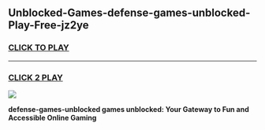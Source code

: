 
## Unblocked-Games-defense-games-unblocked-Play-Free-jz2ye
<h3>
<a href="https://premium76.site?title=defense-games-unblocked&ref=21A">CLICK TO PLAY</a></h3>
<hr>

<h3>
<a href="https://premium76.site?title=defense-games-unblocked&ref=21A">CLICK 2 PLAY</a>
  
</h3>

<a href="https://premium76.site?title=defense-games-unblocked&ref=21A"><img src="https://clearcache.store/games.png"></a>


**defense-games-unblocked games unblocked: Your Gateway to Fun and Accessible Online Gaming**
